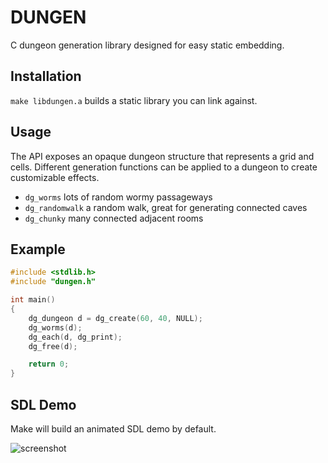 # DUNGEN

C dungeon generation library designed for easy static embedding.

## Installation

`make libdungen.a` builds a static library you can link against.

## Usage

The API exposes an opaque dungeon structure that represents a grid and cells.
Different generation functions can be applied to a dungeon to create customizable effects.

* `dg_worms` lots of random wormy passageways
* `dg_randomwalk` a random walk, great for generating connected caves
* `dg_chunky` many connected adjacent rooms

## Example

``` c
#include <stdlib.h>
#include "dungen.h"

int main()
{
    dg_dungeon d = dg_create(60, 40, NULL);
    dg_worms(d);
    dg_each(d, dg_print);
    dg_free(d);

    return 0;
}
```

## SDL Demo

Make will build an animated SDL demo by default.

![screenshot](https://raw.github.com/jdeseno/dungen/master/screenshot.png)
